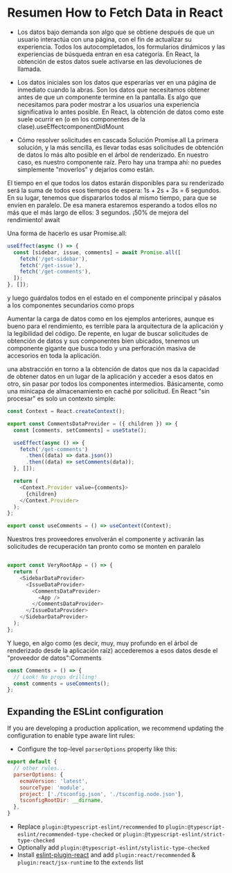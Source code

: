 # Resumen How to Fetch Data in React

- Los datos bajo demanda son algo que se obtiene después de que un usuario interactúa con una página, con el fin de actualizar su experiencia. Todos los autocompletados, los formularios dinámicos y las experiencias de búsqueda entran en esa categoría. En React, la obtención de estos datos suele activarse en las devoluciones de llamada.

- Los datos iniciales son los datos que esperarías ver en una página de inmediato cuando la abras. Son los datos que necesitamos obtener antes de que un componente termine en la pantalla. Es algo que necesitamos para poder mostrar a los usuarios una experiencia significativa lo antes posible. En React, la obtención de datos como este suele ocurrir en (o en los componentes de la clase).useEffectcomponentDidMount

- Cómo resolver solicitudes en cascada
Solución Promise.all
La primera solución, y la más sencilla, es llevar todas esas solicitudes de obtención de datos lo más alto posible en el árbol de renderizado. En nuestro caso, es nuestro componente raíz. Pero hay una trampa ahí: no puedes simplemente "moverlos" y dejarlos como están. 

 El tiempo en el que todos los datos estarán disponibles para su renderizado será la suma de todos esos tiempos de espera: 1s + 2s + 3s = 6 segundos. En su lugar, tenemos que dispararlos todos al mismo tiempo, para que se envíen en paralelo. De esa manera estaremos esperando a todos ellos no más que el más largo de ellos: 3 segundos. ¡50% de mejora del rendimiento! await

 Una forma de hacerlo es usar Promise.all:
```js
useEffect(async () => {
  const [sidebar, issue, comments] = await Promise.all([
    fetch('/get-sidebar'),
    fetch('/get-issue'),
    fetch('/get-comments'),
  ]);
}, []);
```
y luego guárdalos todos en el estado en el componente principal y pásalos a los componentes secundarios como props

Aumentar la carga de datos como en los ejemplos anteriores, aunque es bueno para el rendimiento, es terrible para la arquitectura de la aplicación y la legibilidad del código. De repente, en lugar de buscar solicitudes de obtención de datos y sus componentes bien ubicados, tenemos un componente gigante que busca todo y una perforación masiva de accesorios en toda la aplicación.

una abstracción en torno a la obtención de datos que nos da la capacidad de obtener datos en un lugar de la aplicación y acceder a esos datos en otro, sin pasar por todos los componentes intermedios. Básicamente, como una minicapa de almacenamiento en caché por solicitud. En React "sin procesar" es solo un contexto simple:
```js
const Context = React.createContext();

export const CommentsDataProvider = ({ children }) => {
  const [comments, setComments] = useState();

  useEffect(async () => {
    fetch('/get-comments')
      .then((data) => data.json())
      .then((data) => setComments(data));
  }, []);

  return (
    <Context.Provider value={comments}>
      {children}
    </Context.Provider>
  );
};

export const useComments = () => useContext(Context);
```
Nuestros tres proveedores envolverán el componente y activarán las solicitudes de recuperación tan pronto como se monten en paralelo
```js

export const VeryRootApp = () => {
  return (
    <SidebarDataProvider>
      <IssueDataProvider>
        <CommentsDataProvider>
          <App />
        </CommentsDataProvider>
      </IssueDataProvider>
    </SidebarDataProvider>
  );
};
```
Y luego, en algo como (es decir, muy, muy profundo en el árbol de renderizado desde la aplicación raíz) accederemos a esos datos desde el "proveedor de datos":Comments
```js
const Comments = () => {
  // Look! No props drilling!
  const comments = useComments();
};
```
## Expanding the ESLint configuration

If you are developing a production application, we recommend updating the configuration to enable type aware lint rules:

- Configure the top-level `parserOptions` property like this:

```js
export default {
  // other rules...
  parserOptions: {
    ecmaVersion: 'latest',
    sourceType: 'module',
    project: ['./tsconfig.json', './tsconfig.node.json'],
    tsconfigRootDir: __dirname,
  },
}
```

- Replace `plugin:@typescript-eslint/recommended` to `plugin:@typescript-eslint/recommended-type-checked` or `plugin:@typescript-eslint/strict-type-checked`
- Optionally add `plugin:@typescript-eslint/stylistic-type-checked`
- Install [eslint-plugin-react](https://github.com/jsx-eslint/eslint-plugin-react) and add `plugin:react/recommended` & `plugin:react/jsx-runtime` to the `extends` list
